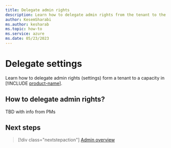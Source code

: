 ```yaml
---
title: Delegate admin rights
description: Learn how to delegate admin rights from the tenant to the capacity in Microsoft Fabric.
author: KesemSharabi
ms.author: kesharab
ms.topic: how-to
ms.service: azure
ms.date: 05/23/2023
---
```


# Delegate settings

Learn how to delegate admin rights (settings) form a tenant to a capacity in [!INCLUDE [product-name](../includes/product-name.md)].

## How to delegate admin rights?

TBD with info from PMs

## Next steps

>[!div class="nextstepaction"]
>[Admin overview](admin-overview.md)
